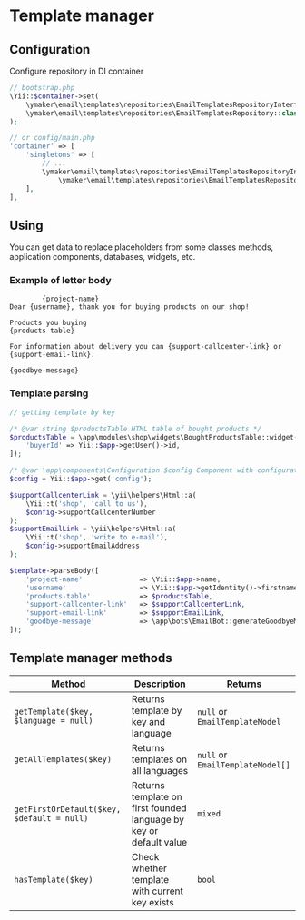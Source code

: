 Template manager
================

## Configuration

Configure repository in DI container

```php
// bootstrap.php
\Yii::$container->set(
    \ymaker\email\templates\repositories\EmailTemplatesRepositoryInterface::class,
    \ymaker\email\templates\repositories\EmailTemplatesRepository::class
);

// or config/main.php
'container' => [
    'singletons' => [
        // ...
        \ymaker\email\templates\repositories\EmailTemplatesRepositoryInterface::class =>
            \ymaker\email\templates\repositories\EmailTemplatesRepository::class,
    ],
],
```

## Using

You can get data to replace placeholders from some classes methods, application components, databases, widgets, etc.

### Example of letter body
    
```
        {project-name}
Dear {username}, thank you for buying products on our shop!

Products you buying
{products-table}

For information about delivery you can {support-callcenter-link} or {support-email-link}.

{goodbye-message}
```
    
### Template parsing

```php
// getting template by key

/* @var string $productsTable HTML table of bought products */
$productsTable = \app\modules\shop\widgets\BoughtProductsTable::widget([
    'buyerId' => Yii::$app->getUser()->id,
]);

/* @var \app\components\Configuration $config Component with configuration from dashboard */
$config = Yii::$app->get('config');

$supportCallcenterLink = \yii\helpers\Html::a(
    \Yii::t('shop', 'call to us'),
    $config->supportCallcenterNumber
);
$supportEmailLink = \yii\helpers\Html::a(
    \Yii::t('shop', 'write to e-mail'),
    $config->supportEmailAddress
);

$template->parseBody([
    'project-name'              => \Yii::$app->name,
    'username'                  => \Yii::$app->getIdentity()->firstname,
    'products-table'            => $productsTable,
    'support-callcenter-link'   => $supportCallcenterLink,
    'support-email-link'        => $supportEmailLink,
    'goodbye-message'           => \app\bots\EmailBot::generateGoodbyeMessage(),
]);
```

## Template manager methods

| Method                                    | Description                                                           | Returns                           |
|-------------------------------------------|-----------------------------------------------------------------------|-----------------------------------|
|`getTemplate($key, $language = null)`      |Returns template by key and language                                   |`null` or `EmailTemplateModel`     |
|`getAllTemplates($key)`                    |Returns templates on all languages                                     |`null` or `EmailTemplateModel[]`   |
|`getFirstOrDefault($key, $default = null)` |Returns template on first founded language by key or default value     |`mixed`                            |
|`hasTemplate($key)`                        |Check whether template with current key exists                         |`bool`                             |
